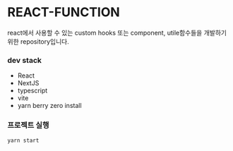 # REACT-FUNCTION

react에서 사용할 수 있는 custom hooks 또는 component, utile함수들을 개발하기 위한 repository입니다.

### dev stack

- React
- NextJS
- typescript
- vite
- yarn berry zero install

### 프로젝트 실행

```
yarn start
```
